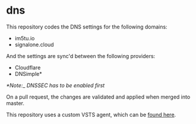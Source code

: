 # dns

This repository codes the DNS settings for the following domains:

- im5tu.io
- signalone.cloud

And the settings are sync'd between the following providers:

- Cloudflare
- DNSimple*

_*Note:__ _DNSSEC has to be enabled first_

On a pull request, the changes are validated and applied when merged into master.

This repository uses a custom VSTS agent, which can be [found here](https://github.com/Im5tu/octodns-docker).